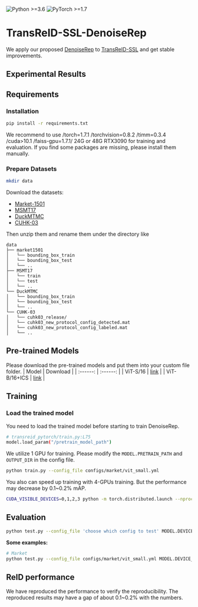 ![Python >=3.6](https://img.shields.io/badge/Python->=3.6-yellow.svg)
![PyTorch >=1.7](https://img.shields.io/badge/PyTorch->=1.7-blue.svg)

# TransReID-SSL-DenoiseRep
We apply our proposed [DenoiseRep](../../denoiserep_op/) to [TransReID-SSL](https://github.com/damo-cv/TransReID-SSL/) and get stable improvements.


## Experimental Results

## Requirements

### Installation
```bash
pip install -r requirements.txt
```
We recommend to use /torch=1.7.1 /torchvision=0.8.2 /timm=0.3.4 /cuda>10.1 /faiss-gpu=1.7.1/ 24G or 48G RTX3090 for training and evaluation. If you find some packages are missing, please install them manually.


### Prepare Datasets

```bash
mkdir data
```

Download the datasets:
- [Market-1501](https://drive.google.com/file/d/0B8-rUzbwVRk0c054eEozWG9COHM/view)
- [MSMT17](https://arxiv.org/abs/1711.08565)
- [DuckMTMC](https://drive.google.com/file/d/11FxmKe6SZ55DSeKigEtkb-xQwuq6hOkE/view)
- [CUHK-03](https://pan.baidu.com/s/1XM2OFSqCCtX0f6ERiOLMsQ?pwd=4puj)

Then unzip them and rename them under the directory like

```
data
├── market1501
│   └── bounding_box_train
│   └── bounding_box_test
│   └── ..
├── MSMT17
│   └── train
│   └── test
│   └── ..
└── DuckMTMC
│   └── bounding_box_train
│   └── bounding_box_test
│   └── ..
└── CUHK-03
│   └── cuhk03_release/
│   └── cuhk03_new_protocol_config_detected.mat
│   └── cuhk03_new_protocol_config_labeled.mat
│   └── ..
```

## Pre-trained Models
Please download the pre-trained models and put them into your custom file folder.
| Model         | Download |
| :------:      | :------: |
| ViT-S/16      | [link](https://drive.google.com/file/d/1ODxA7mJv17UfzwfXtY9dTWNsYghoNWGB/view?usp=sharing) |
| ViT-B/16+ICS  | [link](https://drive.google.com/file/d/1ZFMCBZ-lNFMeBD5K8PtJYJfYEk5D9isd/view?usp=sharing) |

## Training

### Load the trained model
You need to load the trained model before starting to train DenoiseRep.
```bash
# transreid_pytorch/train.py:L75
model.load_param("/pretrain_model_path")
```

We utilize 1  GPU for training. Please modify the `MODEL.PRETRAIN_PATH` and `OUTPUT_DIR` in the config file.

```bash
python train.py --config_file configs/market/vit_small.yml
```

You also can speed up training with 4-GPUs training. But the performance may decrease by 0.1~0.2% mAP.

```bash
CUDA_VISIBLE_DEVICES=0,1,2,3 python -m torch.distributed.launch --nproc_per_node=4 --master_port 66666 train.py --config_file configs/market/vit_small.yml
```

## Evaluation

```bash
python test.py --config_file 'choose which config to test' MODEL.DEVICE_ID "('your device id')" TEST.WEIGHT "('your path of trained checkpoints')"
```

**Some examples:**

```bash
# Market
python test.py --config_file configs/market/vit_small.yml MODEL.DEVICE_ID "('0')"  TEST.WEIGHT 'XXXX/transformer_120.pth'
```


## ReID performance

We have reproduced the performance to verify the reproducibility. The reproduced results may have a gap of about 0.1~0.2% with the numbers.